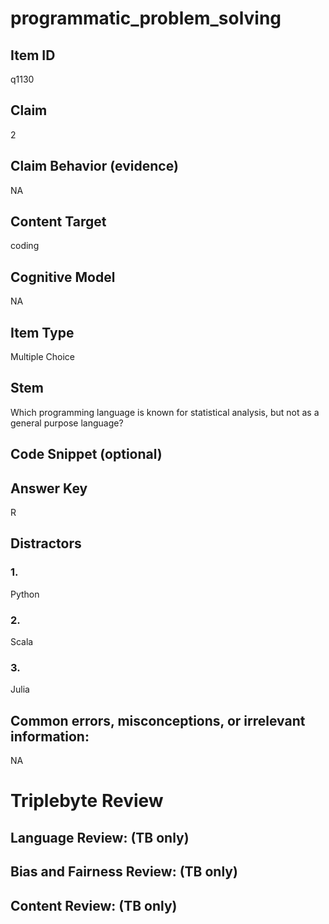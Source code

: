 # programmatic_problem_solving

## Item ID
q1130

## Claim
2

## Claim Behavior (evidence)
NA

## Content Target
coding

## Cognitive Model
NA

## Item Type
Multiple Choice

## Stem
Which programming language is known for statistical analysis, but not as a general purpose language?

## Code Snippet (optional)


## Answer Key
R

## Distractors

### 1.
Python

### 2.
Scala

### 3.
Julia

## Common errors, misconceptions, or irrelevant information:
NA

# Triplebyte Review


## Language Review: (TB only)


## Bias and Fairness Review: (TB only)


## Content Review: (TB only)

